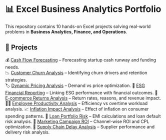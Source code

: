 # 📊 Excel Business Analytics Portfolio

This repository contains 10 hands-on Excel projects solving real-world problems in **Business Analytics, Finance, and Operations**.

## 🔹 Projects

💰 [Cash Flow Forecasting](Cash_Flow_Forecasting/README.md) – Forecasting startup cash runway and funding needs.  
📉 [Customer Churn Analysis](Customer_Churn_Analysis/README.md) – Identifying churn drivers and retention strategies.  
🏷️ [Dynamic Pricing Analysis](Dynamic_Pricing_Analysis/README.md) – Demand vs price optimization. 
🌱 [ESG Financial Reporting](ESG_Financial_Reporting/README.md) – Linking ESG performance with financial outcomes. 
🛒 [E-commerce Returns Analysis](Ecommerce_Returns_Analysis/README.md) – Return rates, reasons, and revenue impact.
👩‍💻 [Employee Productivity Analysis](Employee_Productivity_Analysis/README.md) – Efficiency vs overtime workload analysis.
📈 [Inflation Impact Analysis](Inflation_Impact_Analysis/README.md) – Effect of inflation on consumer spending patterns.
🏦 [Loan Portfolio Risk](Loan_Portfolio_Risk/README.md) – EMI calculations and loan default risk analysis. 
📢 [Marketing Campaign ROI](Marketing_Campaign_ROI/README.md) – Channel-wise ROI and CPL optimization. 
🚚 [Supply Chain Delay Analysis](Supply_Chain_Delay_Analysis/README.md) – Supplier performance and delivery risk analysis.
